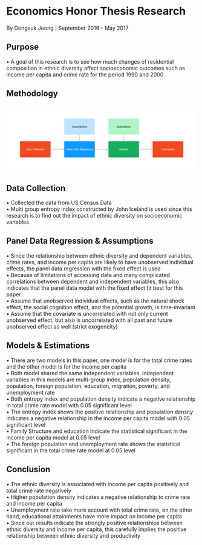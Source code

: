 <h1>Economics Honor Thesis Research</h1>
<p>By Dongsuk Jeong | September 2016 - May 2017</p>
<h2>Purpose</h2>
<p>
  • A goal of this research is to see how much changes of residential composition in ethnic
  diversity affect socioeconomic outcomes such as income per capita and crime rate for the
  period 1990 and 2000
</p>

<h2>Methodology</h2>								
<span class="image main"><img src="Portfolio_Methodology5.jpg" alt="" /></span>

<h2>Data Collection</h2>
<p>
  • Collected the data from US Census Data<br>
  • Multi group entropy index constructed by John Iceland is used since this research is to find out the impact of ethnic diversity on socioeconomic variables<br>								
</p>

<h2>Panel Data Regression & Assumptions</h2>
<p>
  • Since the relationship between ethnic diversity and dependent variables, crime rates, and	income per capita are likely to have unobserved individual effects, 
  the panel data regression with the fixed effect is used<br>
  • Because of limitations of accessing data and many complicated correlations between dependent and independent variables, this also indicates that the panel data model with the fixed effect fit best for this paper<br>
  • Assume that unobserved individual effects, such as the natural shock effect, the social cognition effect, and the potential growth, is time-invariant<br>
  • Assume that the covariate is uncorrelated with not only current unobserved effect, but also is uncorrelated with all past and future unobserved effect as well (strict exogeneity) 
</p>

<h2>Models & Estimations</h2>
<p>
  • There are two models in this paper, one model is for the total crime rates and the other model is for the income per capita<br>
  • Both model shared the same independent variables. independent variables in this models are multi-group index, population density, population, foreign population, education, migration, poverty, and unemployment rate<br>
  • Both entropy index and population density indicate a negative relationship in total crime rate model with 0.05 significant level<br>
  • The entropy index shows the positive relationship and population density indicates a negative relationship in the income per capita model with 0.05 significant level<br>
  • Family Structure and education indicate the statistical significant in the income per capita model at 0.05 level<br>
  • The foreign population and unemployment rate shows the statistical significant in the total crime rate model at 0.05 level								
</p>

<h2>Conclusion</h2>
<p>
  • The ethnic diversity is associated with income per capita positively and total crime rate negatively<br>
  • Higher population density indicates a negative relationship to crime rate and income per capita<br>
  • Unemployment rate take more account with total crime rate, on the other hand, educational attainments have more impact on income per capita<br>
  • Since our results indicate the strongly positive relationships between ethnic diversity and income per capita, this carefully implies the positive relationship between ethnic diversity and productivity
</p>
